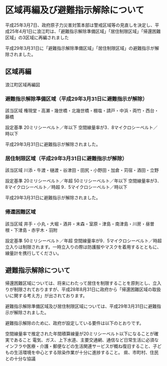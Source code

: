 # 区域再編及び避難指示解除について

平成25年3月7日、政府原子力災害対策本部は警戒区域等の見直しを決定し、平成25年4月1日に浪江町は、「避難指示解除準備区域」「居住制限区域」「帰還困難区域」の3区域に再編されました

平成29年3月31日に「避難指示解除準備区域」「居住制限区域」の避難指示が解除されました。

## 区域再編

浪江町区域再編図

### 避難指示解除準備区域（平成29年3月31日に避難指示が解除）

該当区域
権現堂・高瀬・幾世橋・北幾世橋・棚塩・請戸・中浜・両竹・西台・藤橋

設定基準
20ミリシーベルト／年以下
空間線量率が3．8マイクロシーベルト／時以下

平成29年3月31日に避難指示が解除されました。

### 居住制限区域（平成29年3月31日に避難指示が解除）

該当区域
川添・牛渡・樋渡・谷津田・田尻・小野田・加倉・苅宿・酒田・立野

設定基準
20ミリシーベルト／年超 50ミリシーベルト／年以下
空間線量率が3．8マイクロシーベルト／時超 9．5マイクロシーベルト／時以下

平成29年3月31日に避難指示が解除されました。

### 帰還困難区域

該当区域
井手・小丸・大堀・酒井・末森・室原・津島・南津島・川房・昼曽根・下津島・赤宇木・羽附

設定基準
50ミリシーベルト／年超
空間線量率が9．5マイクロシーベルト／時超
立入りは制限されます。一時立入りの際は防護服やマスクを着用するとともに、線量計を携行してください。

## 避難指示解除について

帰還困難区域については、将来にわたって居住を制限することを原則とし、立入りが制限されておりますが、平成28年8月31日に政府から「帰還困難区域の取扱いに関する考え方」が出されております。

避難指示解除準備区域及び居住制限区域については、平成29年3月31日に避難指示が解除されました。

避難指示解除のために、政府が設定している要件は以下のとおりです。

空間線量率で推定された年間積算線量が20ミリシーベルト以下になることが確実であること
電気、ガス、上下水道、主要交通網、通信など日常生活に必須なインフラや医療・介護・郵便などの生活関連サービスが概ね復旧すること、子どもの生活環境を中心とする除染作業が十分に進捗すること。
県、市町村、住民との十分な協議
